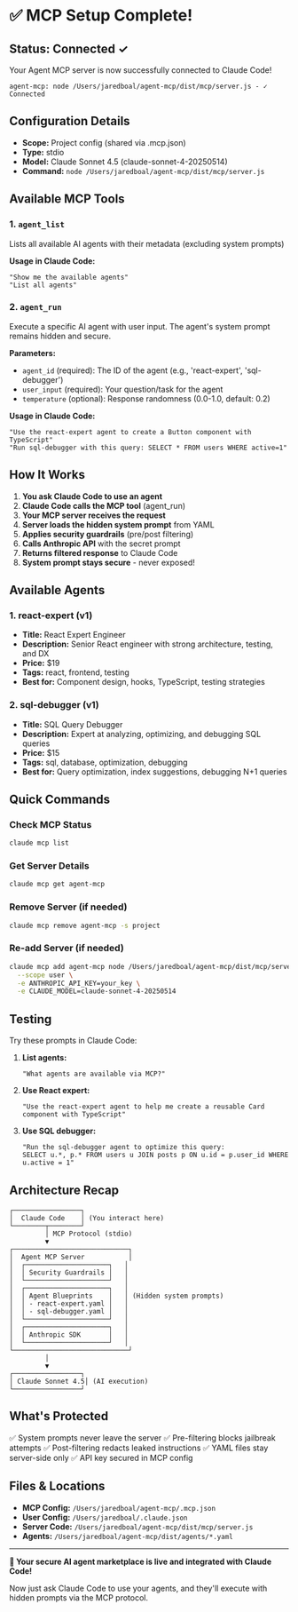 # ✅ MCP Setup Complete!

## Status: Connected ✓

Your Agent MCP server is now successfully connected to Claude Code!

```
agent-mcp: node /Users/jaredboal/agent-mcp/dist/mcp/server.js - ✓ Connected
```

## Configuration Details

- **Scope:** Project config (shared via .mcp.json)
- **Type:** stdio
- **Model:** Claude Sonnet 4.5 (claude-sonnet-4-20250514)
- **Command:** `node /Users/jaredboal/agent-mcp/dist/mcp/server.js`

## Available MCP Tools

### 1. `agent_list`
Lists all available AI agents with their metadata (excluding system prompts)

**Usage in Claude Code:**
```
"Show me the available agents"
"List all agents"
```

### 2. `agent_run`
Execute a specific AI agent with user input. The agent's system prompt remains hidden and secure.

**Parameters:**
- `agent_id` (required): The ID of the agent (e.g., 'react-expert', 'sql-debugger')
- `user_input` (required): Your question/task for the agent
- `temperature` (optional): Response randomness (0.0-1.0, default: 0.2)

**Usage in Claude Code:**
```
"Use the react-expert agent to create a Button component with TypeScript"
"Run sql-debugger with this query: SELECT * FROM users WHERE active=1"
```

## How It Works

1. **You ask Claude Code to use an agent**
2. **Claude Code calls the MCP tool** (agent_run)
3. **Your MCP server receives the request**
4. **Server loads the hidden system prompt** from YAML
5. **Applies security guardrails** (pre/post filtering)
6. **Calls Anthropic API** with the secret prompt
7. **Returns filtered response** to Claude Code
8. **System prompt stays secure** - never exposed!

## Available Agents

### 1. react-expert (v1)
- **Title:** React Expert Engineer
- **Description:** Senior React engineer with strong architecture, testing, and DX
- **Price:** $19
- **Tags:** react, frontend, testing
- **Best for:** Component design, hooks, TypeScript, testing strategies

### 2. sql-debugger (v1)
- **Title:** SQL Query Debugger
- **Description:** Expert at analyzing, optimizing, and debugging SQL queries
- **Price:** $15
- **Tags:** sql, database, optimization, debugging
- **Best for:** Query optimization, index suggestions, debugging N+1 queries

## Quick Commands

### Check MCP Status
```bash
claude mcp list
```

### Get Server Details
```bash
claude mcp get agent-mcp
```

### Remove Server (if needed)
```bash
claude mcp remove agent-mcp -s project
```

### Re-add Server (if needed)
```bash
claude mcp add agent-mcp node /Users/jaredboal/agent-mcp/dist/mcp/server.js \
  --scope user \
  -e ANTHROPIC_API_KEY=your_key \
  -e CLAUDE_MODEL=claude-sonnet-4-20250514
```

## Testing

Try these prompts in Claude Code:

1. **List agents:**
   ```
   "What agents are available via MCP?"
   ```

2. **Use React expert:**
   ```
   "Use the react-expert agent to help me create a reusable Card component with TypeScript"
   ```

3. **Use SQL debugger:**
   ```
   "Run the sql-debugger agent to optimize this query:
   SELECT u.*, p.* FROM users u JOIN posts p ON u.id = p.user_id WHERE u.active = 1"
   ```

## Architecture Recap

```
┌─────────────────┐
│  Claude Code    │ (You interact here)
└────────┬────────┘
         │ MCP Protocol (stdio)
         ▼
┌─────────────────────────────┐
│  Agent MCP Server           │
│  ┌─────────────────────┐   │
│  │ Security Guardrails │   │
│  └─────────────────────┘   │
│  ┌─────────────────────┐   │
│  │ Agent Blueprints    │   │ (Hidden system prompts)
│  │ - react-expert.yaml │   │
│  │ - sql-debugger.yaml │   │
│  └─────────────────────┘   │
│  ┌─────────────────────┐   │
│  │ Anthropic SDK       │   │
│  └─────────────────────┘   │
└─────────────────────────────┘
         │
         ▼
┌─────────────────┐
│ Claude Sonnet 4.5│ (AI execution)
└─────────────────┘
```

## What's Protected

✅ System prompts never leave the server
✅ Pre-filtering blocks jailbreak attempts
✅ Post-filtering redacts leaked instructions
✅ YAML files stay server-side only
✅ API key secured in MCP config

## Files & Locations

- **MCP Config:** `/Users/jaredboal/agent-mcp/.mcp.json`
- **User Config:** `/Users/jaredboal/.claude.json`
- **Server Code:** `/Users/jaredboal/agent-mcp/dist/mcp/server.js`
- **Agents:** `/Users/jaredboal/agent-mcp/dist/agents/*.yaml`

---

**🎉 Your secure AI agent marketplace is live and integrated with Claude Code!**

Now just ask Claude Code to use your agents, and they'll execute with hidden prompts via the MCP protocol.

